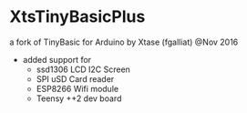 # XtsTinyBasicPlus

a fork of TinyBasic for Arduino by Xtase (fgalliat) @Nov 2016
* added support for
   - ssd1306 LCD I2C Screen
   - SPI uSD Card reader
   - ESP8266 Wifi module
   - Teensy ++2 dev board

